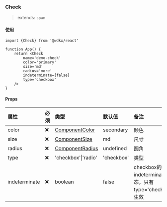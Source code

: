 ### Check

> extends: `span`

<Preview></Preview>

#### 使用

```tsx
import {Check} from '@wdkx/react'

function App() {
    return <Check
        name='demo-check'
        color='primary'
        size='md'
        radius='more'
        indeterminate={false}
        type='checkbox'
    />
}
```

#### Props

属性|必须|类型|默认值|备注
:---|:---|:---|:---|:---
color|❌|[ComponentColor](/types#ComponentProps-color)|secondary|颜色
size|❌|[ComponentSize](/types#ComponentProps-size)|md|尺寸
radius|❌|[ComponentRadius](/types#ComponentProps-radius)|undefined|圆角
type|❌|'checkbox'\|'radio'|'checkbox'|类型
indeterminate|❌|boolean|false|checkbox的indeterminate状态，只有type='checkbox'时生效
